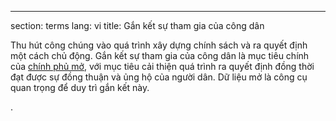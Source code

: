 ---
section: terms
lang: vi
title: Gắn kết sự tham gia của công dân

Thu hút công chúng vào quá trình xây dựng chính sách và ra quyết định một cách chủ động. Gắn kết sự tham gia của công dân là mục tiêu chính của [chính phủ mở](../open-government/), với mục tiêu cải thiện quá trình ra quyết định đồng thời đạt được sự đồng thuận và ủng hộ của người dân. Dữ liệu mở là công cụ quan trọng để duy trì gắn kết này.

. 
